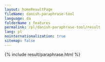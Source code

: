 ```yaml
---
layout: homeResultPage
fileName: danish-paraphrase-tool
language: da
folderName : features
permalink: /pl/danish-paraphrase-tool/result
lang: pl
nointernationalization: true
sitemap: false
---
```

{% include result/paraphrase.html %}

<script src="/js/result/paraprashing.js" data-foldername="{{page.folderName}}" data-lang="{{page.lang}}"></script>